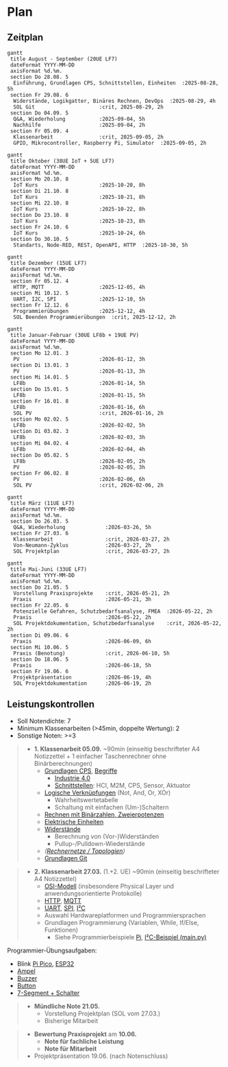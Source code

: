 # Plan

## Zeitplan

```mermaid
gantt
 title August - September (20UE LF7)
 dateFormat YYYY-MM-DD
 axisFormat %d.%m.
 section Do 28.08. 5
  Einführung, Grundlagen CPS, Schnittstellen, Einheiten  :2025-08-28, 5h
 section Fr 29.08. 6
  Widerstände, Logikgatter, Binäres Rechnen, DevOps  :2025-08-29, 4h
  SOL Git                     :crit, 2025-08-29, 2h
 section Do 04.09. 5
  Q&A, Wiederholung           :2025-09-04, 5h
  Nachhilfe                   :2025-09-04, 2h
 section Fr 05.09. 4
  Klassenarbeit               :crit, 2025-09-05, 2h
  GPIO, Mikrocontroller, Raspberry Pi, Simulator  :2025-09-05, 2h
```

```mermaid
gantt
 title Oktober (38UE IoT + 5UE LF7)
 dateFormat YYYY-MM-DD
 axisFormat %d.%m.
 section Mo 20.10. 8
  IoT Kurs                    :2025-10-20, 8h
 section Di 21.10. 8
  IoT Kurs                    :2025-10-21, 8h
 section Mi 22.10. 8
  IoT Kurs                    :2025-10-22, 8h
 section Do 23.10. 8
  IoT Kurs                    :2025-10-23, 8h
 section Fr 24.10. 6
  IoT Kurs                    :2025-10-24, 6h
 section Do 30.10. 5
  Standarts, Node-RED, REST, OpenAPI, HTTP  :2025-10-30, 5h
```

```mermaid
gantt
 title Dezember (15UE LF7)
 dateFormat YYYY-MM-DD
 axisFormat %d.%m.
 section Fr 05.12. 4
  HTTP, MQTT                  :2025-12-05, 4h
 section Mi 10.12. 5
  UART, I2C, SPI              :2025-12-10, 5h
 section Fr 12.12. 6
  Programmierübungen          :2025-12-12, 4h
  SOL Beenden Programmierübungen  :crit, 2025-12-12, 2h
```

```mermaid
gantt
 title Januar-Februar (30UE LF8b + 19UE PV)
 dateFormat YYYY-MM-DD
 axisFormat %d.%m.
 section Mo 12.01. 3
  PV                          :2026-01-12, 3h
 section Di 13.01. 3
  PV                          :2026-01-13, 3h
 section Mi 14.01. 5
  LF8b                        :2026-01-14, 5h
 section Do 15.01. 5
  LF8b                        :2026-01-15, 5h
 section Fr 16.01. 8
  LF8b                        :2026-01-16, 6h
  SOL PV                      :crit, 2026-01-16, 2h
 section Mo 02.02. 5
  LF8b                        :2026-02-02, 5h
 section Di 03.02. 3
  LF8b                        :2026-02-03, 3h
 section Mi 04.02. 4
  LF8b                        :2026-02-04, 4h
 section Do 05.02. 5
  LF8b                        :2026-02-05, 2h
  PV                          :2026-02-05, 3h
 section Fr 06.02. 8
  PV                          :2026-02-06, 6h
  SOL PV                      :crit, 2026-02-06, 2h
```

```mermaid
gantt
 title März (11UE LF7)
 dateFormat YYYY-MM-DD
 axisFormat %d.%m.
 section Do 26.03. 5
  Q&A, Wiederholung             :2026-03-26, 5h
 section Fr 27.03. 6
  Klassenarbeit                 :crit, 2026-03-27, 2h
  Von-Neumann-Zyklus            :2026-03-27, 2h
  SOL Projektplan               :crit, 2026-03-27, 2h
```

```mermaid
gantt
 title Mai-Juni (33UE LF7)
 dateFormat YYYY-MM-DD
 axisFormat %d.%m.
 section Do 21.05. 5
  Vorstellung Praxisprojekte    :crit, 2026-05-21, 2h
  Praxis                        :2026-05-21, 3h
 section Fr 22.05. 6
  Potenzielle Gefahren, Schutzbedarfsanalyse, FMEA  :2026-05-22, 2h
  Praxis                        :2026-05-22, 2h
  SOL Projektdokumentation, Schutzbedarfsanalyse    :crit, 2026-05-22, 2h
 section Di 09.06. 6
  Praxis                        :2026-06-09, 6h
 section Mi 10.06. 5
  Praxis (Benotung)             :crit, 2026-06-10, 5h
 section Do 18.06. 5
  Praxis                        :2026-06-18, 5h
 section Fr 19.06. 6
  Projektpräsentation           :2026-06-19, 4h
  SOL Projektdokumentation      :2026-06-19, 2h
```

## Leistungskontrollen

* Soll Notendichte: 7 
* Minimum Klassenarbeiten (>45min, doppelte Wertung): 2
* Sonstige Noten: >=3

> * **1. Klassenarbeit 05.09.** ~90min (einseitig beschrifteter A4 Notizzettel + 1 einfacher Taschenrechner ohne Binärberechnungen)
>   * [Grundlagen CPS](grundlagen.md), [Begriffe](buzzwords.md)
>     * [Industrie 4.0](industrie40.md)
>     * [Schnittstellen](schnittstellen.md): HCI, M2M, CPS, Sensor, Aktuator
>   * [Logische Verknüpfungen](./gatter.md) (Not, And, Or, XOr)
>     * Wahrheitswertetabelle
>     * Schaltung mit einfachen (Um-)Schaltern
>   * [Rechnen mit Binärzahlen, Zweierpotenzen](binary.md)
>   * [Elektrische Einheiten](einheiten.md) 
>   * [Widerstände](./resistor.md)
>     * Berechnung von (Vor-)Widerständen
>     * Pullup-/Pulldown-Wiederstände
>   * *([Rechnernetze / Topologien](rechnernetze.md))*
>   * [Grundlagen Git](./git.md)

> * **2. Klassenarbeit 27.03.** (1.+2. UE) ~90min (einseitig beschrifteter A4 Notizzettel)
>   * [OSI-Modell](osi.md) (insbesondere Physical Layer und anwendungsorientierte Protokolle)
>   * [HTTP](http.md), [MQTT](mqtt.md)
>   * [UART](bituebertragung.md#uart), [SPI](rechnernetze.md#spi), [I²C](rechnernetze.md#i²c)
>   * Auswahl Hardwareplatformen und Programmiersprachen
>   * Grundlagen Programmierung (Variablen, While, If/Else, Funktionen)
>     * Siehe Programmierbeispiele [Pi](pi.md), [I²C-Beispiel (main.py)](rechnernetze.md#i²c)

Programmier-Übungsaufgaben:
* Blink [Pi Pico](https://wokwi.com/projects/300504213470839309), [ESP32](https://wokwi.com/projects/359801682833812481)
* [Ampel](https://wokwi.com/projects/432915684639002625)
* [Buzzer](https://wokwi.com/projects/432915379839949825)
* [Button](https://wokwi.com/projects/432915323107785729)
* [7-Segment + Schalter](https://wokwi.com/projects/300210834979684872)

> * **Mündliche Note 21.05.**
>   * Vorstellung Projektplan (SOL vom 27.03.)
>   * Bisherige Mitarbeit

> * **Bewertung Praxisprojekt** am **10.06.**
>   * **Note für fachliche Leistung**
>   * **Note für Mitarbeit**
> * Projektpräsentation 19.06. (nach Notenschluss)
